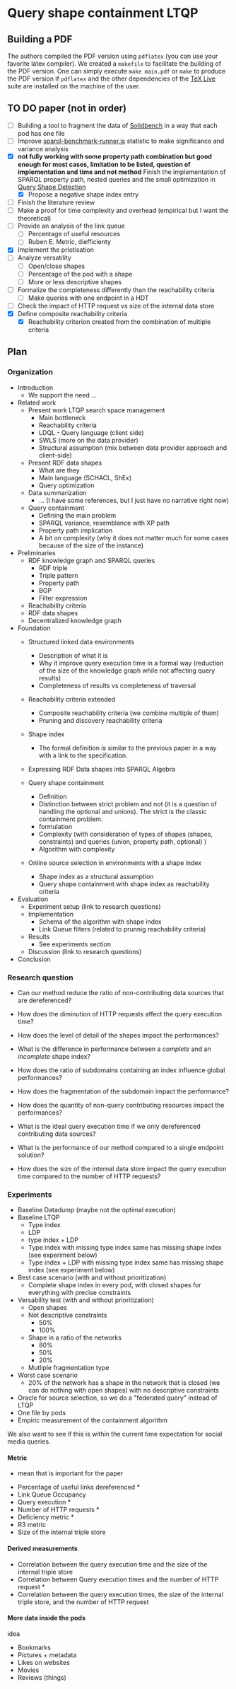 # Query shape containment LTQP

## Building a PDF
The authors compiled the PDF version using `pdflatex` (you can use your favorite latex compiler).
We created a `makefile` to facilitate the building of the PDF version.
One can simply execute `make main.pdf` or `make` to produce the PDF version if `pdflatex` and the other dependencies of the [TeX Live](https://tug.org/texlive/) suite are installed on the machine of the user.

## TO DO paper (not in order)

- [ ] Building a tool to fragment the data of [Solidbench](https://github.com/SolidBench/SolidBench.js) in a way that each pod has one file 
- [ ] Improve [sparql-benchmark-runner.js](https://github.com/comunica/sparql-benchmark-runner.js) statistic to make significance and variance analysis
- [x] **not fully working with some property path combination but good enough for most cases, limitation to be listed, question of implementation and time and not method** Finish the implementation of SPARQL property path, nested queries and the small optimization in [Query Shape Detection](https://github.com/constraintAutomaton/query-shape-detection/tree/main)
    - [x] Propose a negative shape index entry
- [ ] Finish the literature review
- [ ] Make a proof for time complexity and overhead (empirical but I want the theoretical)
- [ ] Provide an analysis of the link queue
    - [ ] Percentage of useful resources
    - [ ] Ruben E. Metric, diefficienty
- [X] Implement the priotisation
- [ ] Analyze versatility
    - [ ] Open/close shapes
    - [ ] Percentage of the pod with a shape
    - [ ] More or less descriptive shapes
- [ ] Formalize the completeness differently than the reachability criteria
    - [ ] Make queries with one endpoint in a HDT
- [ ] Check the impact of HTTP request vs size of the internal data store
- [x] Define composite reachability criteria
    - [x] Reachability criterion created from the combination of multiple criteria

## Plan

### Organization

- Introduction
    - We support the need ...
- Related work
    - Present work LTQP search space management
        - Main bottleneck
        - Reachability criteria
        - LDQL - Query language (client side)
        - SWLS (more on the data provider)
        - Structural assumption (mix between data provider approach and client-side)
    - Present RDF data shapes
        - What are they
        - Main language (SCHACL, ShEx)
        - Query optimization
    - Data summarization
        - ... (I have some references, but I just have no narrative right now)
    - Query containment
        - Defining the main problem
        - SPARQL variance, resemblance with XP path
        - Property path implication
        - A bit on complexity (why it does not matter much for some cases because of the size of the instance)
- Preliminaries
    - RDF knowledge graph and SPARQL queries
        - RDF triple
        - Triple pattern
        - Property path
        - BGP
        - Filter expression
    - Reachability criteria
    - RDF data shapes
    - Decentralized knowledge graph
- Foundation
    - Structured linked data environments
        - Description of what it is
        - Why it improve query execution time in a formal way (reduction of the size of the knowledge graph while not affecting query results)
        - Completeness of results vs completeness of traversal

    - Reachability criteria extended
        - Composite reachability criteria (we combine multiple of them)
        - Pruning and discovery reachability criteria
    - Shape index
        - The formal definition is similar to the previous paper in a way with a link to the specification. 
    - Expressing RDF Data shapes into SPARQL Algebra
    - Query shape containment
        - Definition
        - Distinction between strict problem and not (it is a question of handling the optional and unions). The strict is the classic containment problem.
        - formulation
        - Complexity (with consideration of types of shapes (shapes, constraints) and queries (union, property path, optional) )
        - Algorithm with complexity
    - Online source selection in environments with a shape index
        - Shape index as a structural assumption
        - Query shape containment with shape index as reachability criteria
- Evaluation
    - Experiment setup (link to research questions)
    - Implementation
        - Schema of the algorithm with shape index
        - Link Queue filters (related to prunnig reachability criteria)
    - Results
        - See experiments section
    - Discussion (link to research questions)
- Conclusion

### Research question
- Can our method reduce the ratio of non-contributing data sources that are dereferenced?
- How does the diminution of HTTP requests affect the query execution time?

- How does the level of detail of the shapes impact the performances?
- What is the difference in performance between a _complete_ and an _incomplete_ shape index?
- How does the ratio of subdomains containing an index influence global performances?
- How does the fragmentation of the subdomain impact the performance?

- How does the quantity of non-query contributing resources impact the performances?

- What is the ideal query execution time if we only dereferenced contributing data sources?
- What is the performance of our method compared to a single endpoint solution?
- How does the size of the internal data store impact the query execution time compared to the number of HTTP requests?

### Experiments
- Baseline Datadump (maybe not the optimal execution)
- Baseline LTQP
    - Type index
    - LDP
    - type index + LDP
    - Type index with missing type index same has missing shape index (see experiment below)
    - Type index + LDP with missing type index same has missing shape index (see experiment below)
- Best case scenario (with and without prioritization)
    - Complete shape index in every pod, with closed shapes for everything with precise constraints
- Versability test (with and without prioritization)
    - Open shapes
    - Not descriptive constraints
        - 50%
        - 100%
    - Shape in a ratio of the networks
        - 80%
        - 50%
        - 20%
    - Mutliple fragmentation type
- Worst case scenario
    - 20% of the network has a shape in the network that is closed (we can do nothing with open shapes) with no descriptive constraints
- Oracle for source selection, so we do a "federated query" instead of LTQP
- One file by pods
- Empiric measurement of the containment algorithm

We also want to see if this is within the current time expectation for social media queries.

#### Metric
* mean that is important for the paper

- Percentage of useful links dereferenced *
- Link Queue Occupancy
- Query execution *
- Number of HTTP requests *
- Deficiency metric *
- R3 metric
- Size of the internal triple store

#### Derived measurements
- Correlation between the query execution time and the size of the internal triple store
- Correlation between Query execution times and the number of HTTP request *
- Correlation between the query execution times, the size of the internal triple store, and the number of HTTP request

#### More data inside the pods
idea

- Bookmarks
- Pictures + metadata
- Likes on websites
- Movies
- Reviews (things)
